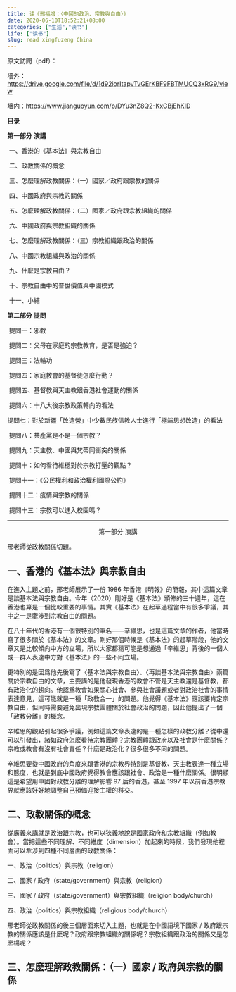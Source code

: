 ```yaml
---
title: 读《邢福增：〈中國的政治、宗教與自由〉》
date: 2020-06-10T18:52:21+08:00
categories: ["生活","读书"]
life: ["读书"]
slug: read xingfuzeng China
---
```


原文訪問（pdf）：

墻外：https://drive.google.com/file/d/1d92iorItapvTvGErKBF9FBTMUCQ3xRG9/view

墻内：https://www.jianguoyun.com/p/DYu3nZ8Q2-KxCBjEhKID

**目录**

**第一部分** **演講**

​	一、香港的《基本法》與宗教自由

​	二、政教關係的概念 

​	三、怎麼理解政教關係：（一）國家／政府跟宗教的關係 

​	四、中國政府與宗教的關係

​	五、怎麼理解政教關係：（二）國家／政府跟宗教組織的關係

​	六、中國政府與宗教組織的關係

​	七、怎麼理解政教關係：（三）宗教組織跟政治的關係

​	八、中國宗教組織與政治的關係

​	九、什麼是宗教自由？

​	十、宗教自由中的普世價值與中國模式

​	十一、小結

**第二部分** **提問**

​	提問一：邪教

​	提問二：父母在家庭的宗教教育，是否是強迫？

​	提問三：法輪功

​	提問四：家庭教會的基督徒怎麼行動？

​	提問五、基督教與天主教跟香港社會運動的關係

​	提問六：十八大後宗教政策轉向的看法

​	提問七：對於新疆「改造營」中少數民族信教人士進行「極端思想改造」的看法

​	提問八：共產黨是不是一個宗教？

​	提問九：天主教、中國與梵蒂岡衝突的關係

​	提問十：如何看待維穩對於宗教打壓的觀點？

​	提問十一：《公民權利和政治權利國際公約》

​	提問十二：疫情與宗教的關係

​	提問十三：宗教可以進入校園嗎？

---

<center>第一部分 演講</center>

邢老師從政教關係切題。

## 一、香港的《基本法》與宗教自由

在進入主題之前，邢老師展示了一份 1986 年香港《明報》的簡報，其中這篇文章是談基本法與宗教自由。今年（2020）剛好是《基本法》頒佈的三十週年，這在香港也算是一個比較重要的事情。其實《基本法》在起草過程當中有很多爭議，其中之一是牽涉到宗教自由的問題。

在八十年代的香港有一個很特別的筆名——辛維思，也是這篇文章的作者，他當時寫了很多關於《基本法》的文章。剛好那個時候是《基本法》的起草階段，他的文章又是比較傾向中方的立場，所以大家都猜可能是想通過「辛維思」背後的一個人或一群人表達中方對《基本法》的一些不同立場。

更特別的是因爲他先後寫了〈基本法與宗教自由〉、〈再談基本法與宗教自由〉兩篇關於宗教自由的文章，主要講的是他發現香港的教會不管是天主教還是基督教，都有政治化的趨向。他認爲教會如果關心社會、參與社會議題或者對政治社會的事情表達意見，這可能就是一種「政教合一」的問題。他覺得《基本法》應該要肯定宗教自由，但同時需要避免出現宗教團體關於社會政治的問題，因此他提出了一個「政教分離」的概念。

辛維思的觀點引起很多爭議，例如這篇文章表達的是一種怎樣的政教分離？從中還可以引發出，諸如政府怎麽看待宗教團體？宗教團體跟政府以及社會是什麽關係？宗教或教會有沒有社會責任？什麽是政治化？很多很多不同的問題。

辛維思要從中國政府的角度來跟香港的宗教界特別是基督教、天主教表達一種立場和態度，也就是到底中國政府覺得教會應該跟社會、政治是一種什麽關係。很明顯這是希望用中國對政教分離的理解影響 97 后的香港，甚至 1997 年以前香港宗教界就應該好好地調整自己預備迎接主權的移交。

## 二、政教關係的概念

從廣義來講就是政治跟宗教，也可以狹義地說是國家政府和宗教組織（例如教會）。當把這些不同理解、不同維度（dimension）加起來的時候，我們發現他裡面可以牽涉到四種不同層面的政教關係：

一、政治（politics）與宗教（religion）

二、國家 / 政府（state/government）與宗教（religion）

三、國家 / 政府（state/government）與宗教組織（religion body/church）

四、政治（politics）與宗教組織（religious body/church）

邢老師從政教關係的後三個層面來切入主題，也就是在中國語境下國家 / 政府跟宗教的關係應該是什麽呢？政府跟宗教組織的關係呢？宗教組織跟政治的關係又是怎麽楊呢？

## 三、怎麽理解政教關係：（一）國家 / 政府與宗教的關係

